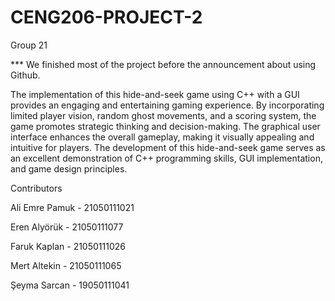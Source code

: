 # CENG206-PROJECT-2
Group 21

*** We finished most of the project before the announcement about using Github.

The implementation of this hide-and-seek game using C++ with a GUI provides an
engaging and entertaining gaming experience. By incorporating limited player vision, random
ghost movements, and a scoring system, the game promotes strategic thinking and
decision-making. The graphical user interface enhances the overall gameplay, making it
visually appealing and intuitive for players. The development of this hide-and-seek game
serves as an excellent demonstration of C++ programming skills, GUI implementation, and
game design principles.

Contributors

Ali Emre Pamuk - 21050111021

Eren Alyörük - 21050111077

Faruk Kaplan - 21050111026

Mert Altekin - 21050111065

Şeyma Sarcan - 19050111041
